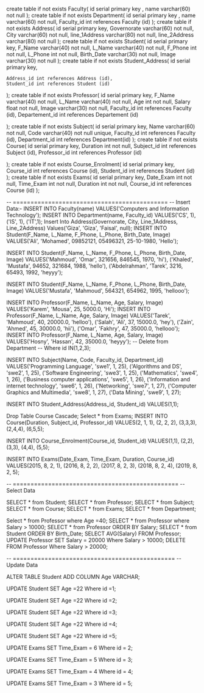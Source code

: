 create table if not exists Faculty(
	id serial primary key ,
    name varchar(60) not null
);
create table if not exists Department(
	id serial primary key ,
    name varchar(60) not null,
	Faculty_id int references Faculty (id)
);
create table if not exists Address(
	id serial primary key,
	Governorate varchar(60) not null,
    City varchar(60) not null,
	line_1Address varchar(80) not null,
	line_2Address varchar(80) not null
);
create table if not exists Student(
	id serial primary key,
	F_Name varchar(40) not null,
	L_Name varchar(40) not null,
	F_Phone int not null,
	L_Phone int not null,
	Birth_Date varchar(30) not null,
	Image varchar(30) not null
);
create table if not exists Student_Address(
	id serial primary key,
	
	Address_id int references Address (id),
	Student_id int references Student (id)
);
create table if not exists Professor(
	id serial primary key,
	F_Name varchar(40) not null,
	L_Name varchar(40) not null,
	Age int not null,
	Salary float not null,
	Image varchar(30) not null,
	Faculty_id int references Faculty (id),
	Departement_id int references Departement (id)
	
);
create table if not exists Subject(
	id serial primary key,
	Name varchar(60) not null,
	Code varchar(40) not null unique,
	Faculty_id int references Faculty (id),
	Department_id int references Department(id)
);
create table if not exists Course(
	id serial primary key,
	Duration int not null,
	Subject_id int references Subject (id),
	Professor_id int references Professor (id)
		
);
create table if not exists Course_Enrolment(
	id serial primary key,
	Course_id int references Course (id),
	Student_id int references Student (id)
);
create table if not exists Exams(
	id serial primary key,
	Date_Exam int not null,
	Time_Exam int not null,
	Duration int not null,
	Course_id int references Course (id)
);

-- ============================================
-- Insert Data:-
INSERT INTO Faculty(name) VALUES('Computers and Information Technology');
INSERT INTO Department(name, Faculty_id) VALUES('CS', 1), ('IS', 1), ('IT',1);
Insert Into Address(Governorate, City, Line_1Address, Line_2Address)
	   Values('Giza', 'Giza', 'Faisal', null);
INSERT INTO Student(F_Name, L_Name, F_Phone, L_Phone, Birth_Date, Image)
	   VALUES('Ali', 'Mohamed', 09852121, 05496321, 25-10-1980, 'Hello');
	   
INSERT INTO Student(F_Name, L_Name, F_Phone, L_Phone, Birth_Date, Image)
	   VALUES('Mahmoud', 'Omar', 321656, 846545, 1970, 'hi'),
	   		 ('Khaled', 'Mustafa', 94652, 321684, 1988, 'hello'),
			 ('Abdelrahman', 'Tarek', 3216, 65493, 1992, 'heyyy');
			 
INSERT INTO Student(F_Name, L_Name, F_Phone, L_Phone, Birth_Date, Image)
	   VALUES('Mustafa', 'Mahmoud', 564321, 654962, 1995, 'hellooo');
			 


INSERT INTO Professor(F_Name, L_Name, Age, Salary, Image)
	   VALUES('Karem', 'Mousa', 25, 5000.0, 'Hi');
INSERT INTO Professor(F_Name, L_Name, Age, Salary, Image)
	   VALUES('Tarek', 'Mahmoud', 40, 20000.0, 'helloo'), ('Salah', 'Ali', 37, 15000.0, 'hey'),
	         ('Zain', 'Ahmed', 45, 30000.0, 'hii'), ('Omar', 'Fakhry', 47, 35000.0, 'hellooo');
INSERT INTO Professor(F_Name, L_Name, Age, Salary, Image) 
	   VALUES('Hosny', 'Hassan', 42, 35000.0, 'heyyy');
-- Delete from Department
-- 	Where id IN(1,2,3);

INSERT INTO Subject(Name, Code, Faculty_id, Department_id)
		VALUES('Programming Language', 'swe1', 1, 25), ('Algorithms and DS', 'swe2', 1, 25),
		('Software Engineering', 'swe3', 1, 25), ('Mathematics', 'swe4', 1, 26),
		('Business computer applications', 'swe5', 1, 26),
		('Information and internet technology', 'swe6', 1, 26),
		('Networking', 'swe7', 1, 27), ('Computer Graphics and Multimedia', 'swe8', 1, 27),
		('Data Mining', 'swe9', 1, 27);
		
INSERT INTO Student_Address(Address_id, Student_id)
		VALUES(1,1);
		
Drop Table Course Cascade;
Select * from Exams;
INSERT INTO Course(Duration, Subject_id, Professor_id)
		VALUES(2, 1, 1), (2, 2, 2), (3,3,3), (2,4,4), (6,5,5);
		
INSERT INTO Course_Enrolment(Course_id, Student_id)
	   VALUES(1,1), (2,2), (3,3), (4,4), (5,5);
	   
INSERT INTO Exams(Date_Exam, Time_Exam, Duration, Course_id)
	   VALUES(2015, 8, 2, 1), (2016, 8, 2, 2), (2017, 8, 2, 3),
	         (2018, 8, 2, 4), (2019, 8, 2, 5);
			 
-- ===============================================
-- Select Data

SELECT * from Student;
SELECT * from Professor;
SELECT * from Subject;
SELECT * from Course;
SELECT * from Exams;
SELECT * from Department;


Select * from Professor where Age =40; 
SELECT * from Professor where Salary > 10000;
SELECT * from Professor ORDER BY Salary;
SELECT * from Student ORDER BY Birth_Date;
SELECT AVG(Salary)
	FROM Professor;
UPDATE Professor
	SET Salary = 20000 Where Salary > 10000;
DELETE FROM Professor
	Where Salary > 20000;
	
	
	
	
-- ==============================================
-- Update Data

ALTER TABLE Student
	ADD COLUMN Age VARCHAR;
	
UPDATE Student
	SET Age =22
	Where id =1;
	
UPDATE Student
	SET Age =22
	Where id =2;
	
UPDATE Student
	SET Age =22
	Where id =3;
	
UPDATE Student
	SET Age =22
	Where id =4;
	
UPDATE Student
	SET Age =22
	Where id =5;
	
UPDATE Exams
	SET Time_Exam = 6
	Where id = 2;
	
UPDATE Exams
	SET Time_Exam = 5
	Where id = 3;
	
UPDATE Exams
	SET Time_Exam = 4
	Where id = 4;
	
UPDATE Exams
	SET Time_Exam = 3
	Where id = 5;
	

	

	
































